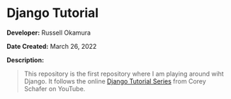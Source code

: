 # Django Tutorial

**Developer:** Russell Okamura

**Date Created:** March 26, 2022

**Description:**

> This repository is the first repository where I am playing around wiht Django.  It follows the online [Django Tutorial Series](https://www.youtube.com/playlist?list=PL-osiE80TeTtoQCKZ03TU5fNfx2UY6U4p) from Corey Schafer on YouTube.



